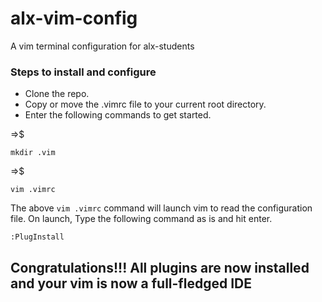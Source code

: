 # alx-vim-config
A vim terminal configuration for alx-students

### Steps to install and configure

* Clone the repo.
* Copy or move the .vimrc file to your current root directory. 
* Enter the following commands to get started.


=>$ 
```
mkdir .vim
```


=>$
```
vim .vimrc
```


The above ```vim .vimrc``` command will launch vim to read the configuration file. On launch, Type the following command as is and hit enter.

```
:PlugInstall
```

## Congratulations!!! All plugins are now installed and your vim is now a full-fledged IDE
